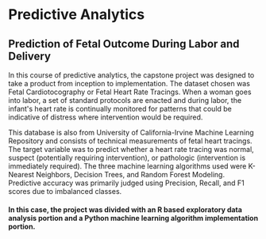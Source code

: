 # Predictive Analytics

## Prediction of Fetal Outcome During Labor and Delivery

In this course of predictive analytics, the capstone project was designed to take a product from inception to implementation.  The dataset chosen was Fetal Cardiotocography or Fetal Heart Rate Tracings.  When a woman goes into labor, a set of standard protocols are enacted and during labor, the infant's heart rate is continually monitored for patterns that could be indicative of distress where intervention would be required.

This database is also from University of California-Irvine Machine Learning Repository and consists of technical measurements of fetal heart tracings.  The target variable was to predict whether a heart rate tracing was normal, suspect (potentially requiring intervention), or pathologic (intervention is immediately required).  The three machine learning algorithms used were K-Nearest Neighbors, Decision Trees, and Random Forest Modeling.  Predictive accuracy was primarily judged using Precision, Recall, and F1 scores due to imbalanced classes.

#### In this case, the project was divided with an R based exploratory data analysis portion and a Python machine learning algorithm implementation portion.
